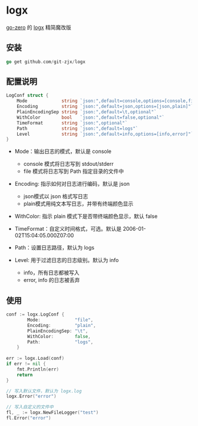 # logx

[go-zero](https://github.com/zeromicro/go-zero) 的 [logx](https://github.com/zeromicro/go-zero/tree/master/core/logx) 精简魔改版

## 安装

```go
go get github.com/git-zjx/logx
```

## 配置说明

```go
LogConf struct {
    Mode             string `json:",default=console,options=[console,file]"`
    Encoding         string `json:",default=json,options=[json,plain]"`
    PlainEncodingSep string `json:",default=\t,optional"`
    WithColor        bool   `json:",default=false,optional"`
    TimeFormat       string `json:",optional"`
    Path             string `json:",default=logs"`
    Level            string `json:",default=info,options=[info,error]"`
}
```

- Mode：输出日志的模式，默认是 console
    - console 模式将日志写到 stdout/stderr
    - file 模式将日志写到 Path 指定目录的文件中
    
- Encoding: 指示如何对日志进行编码，默认是 json
    - json模式以 json 格式写日志
    - plain模式用纯文本写日志，并带有终端颜色显示
    
- WithColor: 指示 plain 模式下是否带终端颜色显示，默认 false
- TimeFormat：自定义时间格式，可选。默认是 2006-01-02T15:04:05.000Z07:00
- Path：设置日志路径，默认为 logs
- Level: 用于过滤日志的日志级别。默认为 info
    - info，所有日志都被写入
    - error, info 的日志被丢弃

## 使用

```go
conf := logx.LogConf {
		Mode:             "file",
		Encoding:         "plain",
		PlainEncodingSep: "\t",
		WithColor:        false,
		Path:             "logs",
	}
	
err := logx.Load(conf)
if err != nil {
    fmt.Println(err)
    return
}

// 写入默认文件，默认为 logx.log
logx.Error("error")

// 写入自定义的文件中
fl, _ := logx.NewFileLogger("test")
fl.Error("error")
```